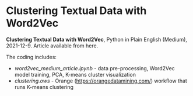 # Clustering Textual Data with Word2Vec
**Clustering Textual Data with Word2Vec**, Python in Plain English (Medium), 2021-12-9. Article available from here.

The coding includes:

* *word2vec_medium_article.ipynb* - data pre-processing, Word2Vec model training, PCA, K-means cluster visualization
* *clustering.ows* - Orange (https://orangedatamining.com/) workflow that runs K-means clustering

